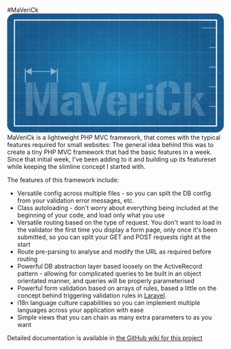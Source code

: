 #MaVeriCk
![MaVeriCk Logo](https://raw.githubusercontent.com/AshleyJSheridan/maverick/master/docs/img/large_w600.png)
MaVeriCk is a lightweight PHP MVC framework, that comes with the typical features required for small websites:
The general idea behind this was to create a tiny PHP MVC framework that had the basic features in a week. Since that initial week, I've been adding to it and building up its featureset while keeping the slimline concept I started with.

The features of this framework include:

* Versatile config across multiple files - so you can split the DB config from your validation error messages, etc.
* Class autoloading - don't worry about everything being included at the beginning of your code, and load only what you use
* Versatile routing based on the type of request. You don't want to load in the validator the first time you display a form page, only once it's been submitted, so you can split your GET and POST requests right at the start
* Route pre-parsing to analyse and modify the URL as required before routing
* Powerful DB abstraction layer based loosely on the ActiveRecord pattern - allowing for complicated queries to be built in an object orientated manner, and queries will be properly parameterised
* Powerful form validation based on arrays of rules, based a little on the concept behind triggering validation rules in [Laravel](http://laravel.com/).
* i18n language culture capabilities so you can implement multiple languages across your application with ease
* Simple views that you can chain as many extra parameters to as you want

Detailed documentation is available in [the GitHub wiki for this project](https://github.com/AshleyJSheridan/maverick/wiki)